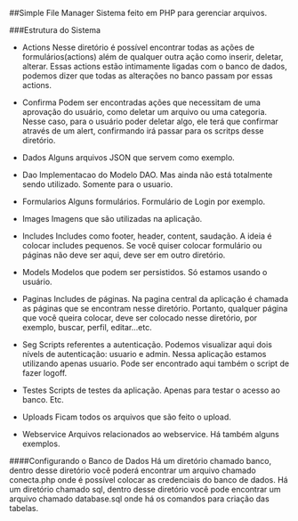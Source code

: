 ##Simple File Manager
Sistema feito em PHP para gerenciar arquivos.

###Estrutura do Sistema
+ Actions
Nesse diretório é possível encontrar todas as ações de formulários(actions) além de qualquer outra ação como inserir, deletar, alterar. Essas actions estão intimamente ligadas com o banco de dados, podemos dizer que todas as alterações no banco passam por essas actions.

+ Confirma
Podem ser encontradas ações que necessitam de uma aprovação do usuário, como deletar um arquivo ou uma categoria. Nesse caso, para o usuário poder deletar algo, ele terá que confirmar através de um alert, confirmando irá passar para os scritps desse diretório.

+ Dados
Alguns arquivos JSON que servem como exemplo.

+ Dao
Implementacao do Modelo DAO. Mas ainda não está totalmente sendo utilizado. Somente para o usuario.

+ Formularios
Alguns formulários. Formulário de Login por exemplo.

+ Images
Imagens que são utilizadas na aplicação.

+ Includes
Includes como footer, header, content, saudação. A ideia é colocar includes pequenos. Se você quiser colocar formulário ou páginas não deve ser aqui, deve ser em outro diretório.

+ Models
Modelos que podem ser persistidos. Só estamos usando o usuário.

+ Paginas
Includes de páginas. Na pagina central da aplicação é chamada as páginas que se encontram nesse diretório. Portanto, qualquer página que você queira colocar, deve ser colocado nesse diretório, por exemplo, buscar, perfil, editar...etc.

+ Seg
Scripts referentes a autenticação. Podemos visualizar aqui dois nívels de autenticação: usuario e admin. Nessa aplicação estamos utilizando apenas usuario. Pode ser encontrado aqui também o script de fazer logoff.

+ Testes
Scripts de testes da aplicação. Apenas para testar o acesso ao banco. Etc.

+ Uploads
Ficam todos os arquivos que são feito o upload.

+ Webservice
Arquivos relacionados ao webservice. Há também alguns exemplos.


####Configurando o Banco de Dados
Há um diretório chamado banco, dentro desse diretório você poderá encontrar um arquivo chamado conecta.php onde é possível colocar as credenciais do banco de dados.
Há um diretório chamado sql, dentro desse diretório você pode encontrar um arquivo chamado database.sql onde há os comandos para criação das tabelas.


